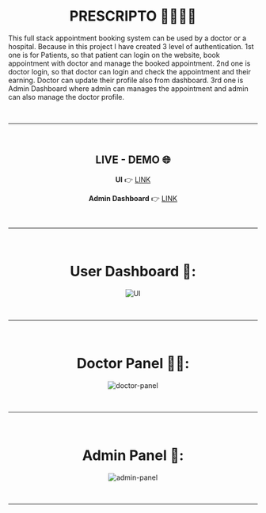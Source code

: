 <div align="center">
  
# PRESCRIPTO 👨‍⚕️🏥🤒
</div>

This full stack appointment booking system can be used by a doctor or a hospital. Because in this project I have created 3 level of authentication. 1st one is for Patients, so that patient can login on the website, book appointment with doctor and manage the booked appointment. 2nd one is doctor login, so that doctor can login and check the appointment and their earning. Doctor can update their profile also from dashboard. 3rd one is Admin Dashboard where admin can manages the appointment and admin can also manage the doctor profile.

<br/><hr/><br/>

<div align="center">

## LIVE - DEMO 🌐
  
**UI** 👉 [LINK](https://prescripto-frontend-iuq8.onrender.com/)

**Admin Dashboard** 👉 [LINK](https://prescripto-admin-s4nn.onrender.com/)
</div>

<br/><hr/><br/>

<div align="center">

# User Dashboard 👤:
![UI]([https://github.com/Manju-Preethi/prescripto/issues/1#issue-3216764933](https://private-user-images.githubusercontent.com/143400826/464329424-44da479a-111c-41a5-88aa-cc0c2ffd3cee.png?jwt=eyJhbGciOiJIUzI1NiIsInR5cCI6IkpXVCJ9.eyJpc3MiOiJnaXRodWIuY29tIiwiYXVkIjoicmF3LmdpdGh1YnVzZXJjb250ZW50LmNvbSIsImtleSI6ImtleTUiLCJleHAiOjE3NTIwODYzNjAsIm5iZiI6MTc1MjA4NjA2MCwicGF0aCI6Ii8xNDM0MDA4MjYvNDY0MzI5NDI0LTQ0ZGE0NzlhLTExMWMtNDFhNS04OGFhLWNjMGMyZmZkM2NlZS5wbmc_WC1BbXotQWxnb3JpdGhtPUFXUzQtSE1BQy1TSEEyNTYmWC1BbXotQ3JlZGVudGlhbD1BS0lBVkNPRFlMU0E1M1BRSzRaQSUyRjIwMjUwNzA5JTJGdXMtZWFzdC0xJTJGczMlMkZhd3M0X3JlcXVlc3QmWC1BbXotRGF0ZT0yMDI1MDcwOVQxODM0MjBaJlgtQW16LUV4cGlyZXM9MzAwJlgtQW16LVNpZ25hdHVyZT1jYThjNzg5ZWZhZTliYTYxMmE1ZDA5NTI0ZTBjNTE2YzBhYTVhNzNhMDYxZTM5ZDc5ZmE3YWUwZmMyMjRmOWRjJlgtQW16LVNpZ25lZEhlYWRlcnM9aG9zdCJ9.O-jhuLiL8pw4w7F9s_9Sw_aCBvBSsJWX_8rd77TVNAk))

<br /><hr /><br />

# Doctor Panel 🧑‍⚕️:
![doctor-panel](https://private-user-images.githubusercontent.com/143400826/464330177-bdb0b480-6599-4362-8a39-5ff659d7e1c4.png?jwt=eyJhbGciOiJIUzI1NiIsInR5cCI6IkpXVCJ9.eyJpc3MiOiJnaXRodWIuY29tIiwiYXVkIjoicmF3LmdpdGh1YnVzZXJjb250ZW50LmNvbSIsImtleSI6ImtleTUiLCJleHAiOjE3NTIwODYzMTksIm5iZiI6MTc1MjA4NjAxOSwicGF0aCI6Ii8xNDM0MDA4MjYvNDY0MzMwMTc3LWJkYjBiNDgwLTY1OTktNDM2Mi04YTM5LTVmZjY1OWQ3ZTFjNC5wbmc_WC1BbXotQWxnb3JpdGhtPUFXUzQtSE1BQy1TSEEyNTYmWC1BbXotQ3JlZGVudGlhbD1BS0lBVkNPRFlMU0E1M1BRSzRaQSUyRjIwMjUwNzA5JTJGdXMtZWFzdC0xJTJGczMlMkZhd3M0X3JlcXVlc3QmWC1BbXotRGF0ZT0yMDI1MDcwOVQxODMzMzlaJlgtQW16LUV4cGlyZXM9MzAwJlgtQW16LVNpZ25hdHVyZT1jNWI1ZDgyNTk5MjM4Y2MwMjc2YWI1NDc4MDg1ZGZjMDNiYzNiNWY2MDNlY2VkMjg2NDU4YjA1MGVhZTA2OWQ3JlgtQW16LVNpZ25lZEhlYWRlcnM9aG9zdCJ9.6EppTpKQHzT0ad3GhoNuryd5Wb62q3F_64Ee95AYn5Q)

<br /><hr /><br />

# Admin Panel 🎯:
![admin-panel](https://private-user-images.githubusercontent.com/143400826/464330409-339291e2-e154-4b84-a62a-d18a0d82b378.png?jwt=eyJhbGciOiJIUzI1NiIsInR5cCI6IkpXVCJ9.eyJpc3MiOiJnaXRodWIuY29tIiwiYXVkIjoicmF3LmdpdGh1YnVzZXJjb250ZW50LmNvbSIsImtleSI6ImtleTUiLCJleHAiOjE3NTIwODYxODUsIm5iZiI6MTc1MjA4NTg4NSwicGF0aCI6Ii8xNDM0MDA4MjYvNDY0MzMwNDA5LTMzOTI5MWUyLWUxNTQtNGI4NC1hNjJhLWQxOGEwZDgyYjM3OC5wbmc_WC1BbXotQWxnb3JpdGhtPUFXUzQtSE1BQy1TSEEyNTYmWC1BbXotQ3JlZGVudGlhbD1BS0lBVkNPRFlMU0E1M1BRSzRaQSUyRjIwMjUwNzA5JTJGdXMtZWFzdC0xJTJGczMlMkZhd3M0X3JlcXVlc3QmWC1BbXotRGF0ZT0yMDI1MDcwOVQxODMxMjVaJlgtQW16LUV4cGlyZXM9MzAwJlgtQW16LVNpZ25hdHVyZT0xZWY5Y2QxNDMwYmQ3ODVkNDY2NzMzMzA3NWYyYjE1ZTdlMGQ2NDRlNjhlZWI2YzYwZGQ1MzNmNzBlMDZlZWI0JlgtQW16LVNpZ25lZEhlYWRlcnM9aG9zdCJ9.ZrvvYI0wQEyPtiDgW7rN-7ZCquZ50EljSb7FBMbtO9o)

</div>

<br /><hr /><br />




<br /><br />





